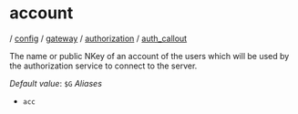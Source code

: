 # account

/ [config](reference/server-config/index.md) / [gateway](reference/server-config/config/gateway/index.md) / [authorization](reference/server-config/config/gateway/authorization/index.md) / [auth_callout](reference/server-config/config/gateway/authorization/auth_callout/index.md) 

The name or public NKey of an account of the users which will
be used by the authorization service to connect to the server.

*Default value*: `$G`
*Aliases*
- `acc`

